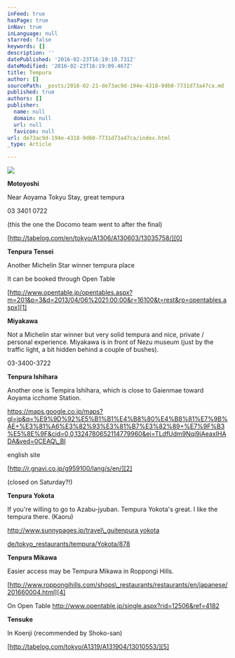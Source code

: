 ```yaml
---
inFeed: true
hasPage: true
inNav: true
inLanguage: null
starred: false
keywords: []
description: ''
datePublished: '2016-02-23T16:19:10.731Z'
dateModified: '2016-02-23T16:19:09.467Z'
title: Tempura
author: []
sourcePath: _posts/2016-02-21-de73ac9d-194e-4318-9d60-7731d73a47ca.md
published: true
authors: []
publisher:
  name: null
  domain: null
  url: null
  favicon: null
url: de73ac9d-194e-4318-9d60-7731d73a47ca/index.html
_type: Article

---
```

![](https://the-grid-user-content.s3-us-west-2.amazonaws.com/b65932b9-fd5e-4fa2-a784-5e3a8e39e52e.jpg)

**Motoyoshi**

Near Aoyama Tokyu Stay, great tempura

03 3401 0722

(this the one the Docomo team went to after the final)

[http://tabelog.com/en/tokyo/A1306/A130603/13035758/][0]

**Tenpura Tensei**

Another Michelin Star winner tempura place

It can be booked through Open Table

[http://www.opentable.jp/opentables.aspx?m=201&p=3&d=2013/04/06%2021:00:00&r=16100&t=rest&rp=opentables.aspx][1]

**Miyakawa**

Not a Michelin star winner but very solid tempura  and nice, private / personal experience. Miyakawa is in front of Nezu museum (just by the traffic light, a bit hidden behind a couple of bushes).

03-3400-3722

**Tenpura Ishihara**

Another one is Tempira Ishihara, which is close to Gaienmae toward Aoyama icchome Station.

https://maps.google.co.jp/maps?gl=jp&q=%E9%9D%92%E5%B1%B1%E4%B8%80%E4%B8%81%E7%9B%AE+%E3%81%A6%E3%82%93%E3%81%B7%E3%82%89+%E7%9F%B3%E5%8E%9F&cid=0,0,1324780652114779960&ei=TLdfUdm9Nqi9iAeaxIHADA&ved=0CEAQ\_BI

english site

[http://r.gnavi.co.jp/g959100/lang/s/en/][2]

(closed on Saturday?!)

**Tenpura Yokota**

If you're willing to go to Azabu-jyuban. Tempura Yokota's great. I like the tempura there. (Kaoru)

[http://www.sunnypages.jp/travel\_guitenpura yokota][3]

[de/tokyo\_restaurants/tempura/Yokota/878][3]

**Tenpura Mikawa**

Easier access may be Tempura Mikawa in Roppongi Hills.

[http://www.roppongihills.com/shops\_restaurants/restaurants/en/japanese/201660004.html][4]

On Open Table http://www.opentable.jp/single.aspx?rid=12506&ref=4182

**Tensuke**

In Koenji (recommended by Shoko-san)

[http://tabelog.com/tokyo/A1319/A131904/13010553/][5]

[0]: http://tabelog.com/en/tokyo/A1306/A130603/13035758/
[1]: http://www.opentable.jp/opentables.aspx?m=201&p=3&d=2013/04/06%2021:00:00&r=16100&t=rest&rp=opentables.aspx
[2]: http://r.gnavi.co.jp/g959100/lang/s/en/
[3]: http://www.sunnypages.jp/travel_guide/tokyo_restaurants/tempura/Yokota/878
[4]: http://www.roppongihills.com/shops_restaurants/restaurants/en/japanese/201660004.html
[5]: http://tabelog.com/tokyo/A1319/A131904/13010553/